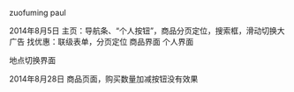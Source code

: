 zuofuming paul

2014年8月5日
主页：导航条、“个人按钮”，商品分页定位，搜索框，滑动切换大广告
找优惠：联级表单，分页定位
商品界面
个人界面


地点切换界面





2014年8月28日
商品页面，购买数量加减按钮没有效果